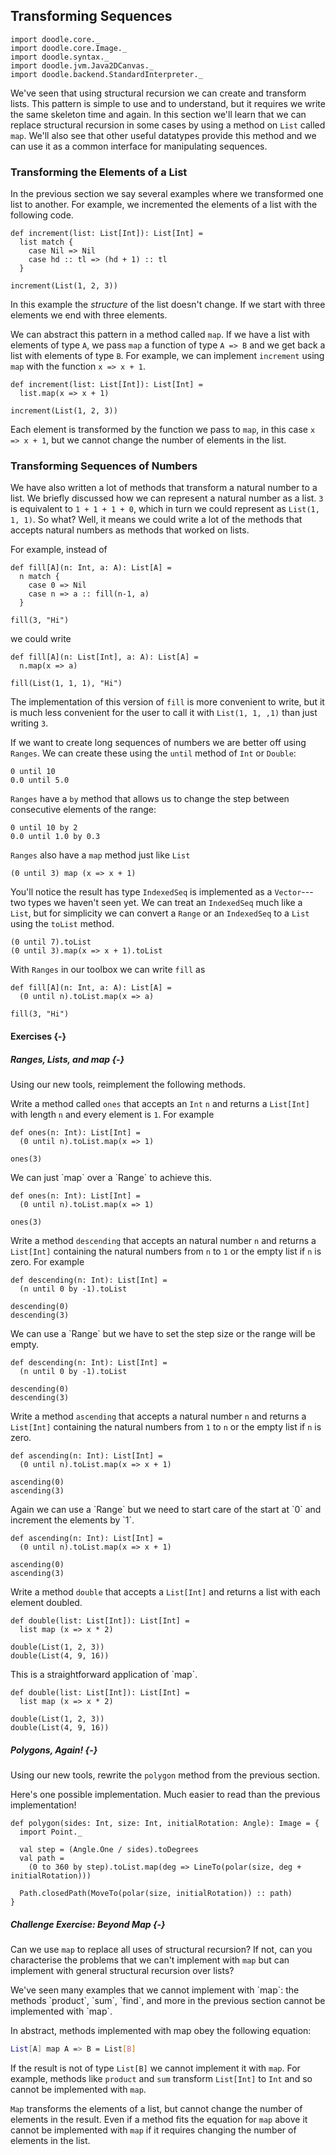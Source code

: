 ## Transforming Sequences

```tut:invisible
import doodle.core._
import doodle.core.Image._
import doodle.syntax._
import doodle.jvm.Java2DCanvas._
import doodle.backend.StandardInterpreter._
```

We've seen that using structural recursion we can create and transform lists. This pattern is simple to use and to understand, but it requires we write the same skeleton time and again. In this section we'll learn that we can replace structural recursion in some cases by using a method on `List` called `map`. We'll also see that other useful datatypes provide this method and we can use it as a common interface for manipulating sequences.


### Transforming the Elements of a List

In the previous section we say several examples where we transformed one list to another. For example, we incremented the elements of a list with the following code.

```tut:book
def increment(list: List[Int]): List[Int] =
  list match {
    case Nil => Nil
    case hd :: tl => (hd + 1) :: tl
  }
  
increment(List(1, 2, 3))
```

In this example the *structure* of the list doesn't change. If we start with three elements we end with three elements.

We can abstract this pattern in a method called `map`. If we have a list with elements of type `A`, we pass `map` a function of type `A => B` and we get back a list with elements of type `B`. For example, we can implement `increment` using `map` with the function `x => x + 1`.

```tut:book
def increment(list: List[Int]): List[Int] =
  list.map(x => x + 1)
  
increment(List(1, 2, 3))
```

Each element is transformed by the function we pass to `map`, in this case `x => x + 1`, but we cannot change the number of elements in the list.


### Transforming Sequences of Numbers

We have also written a lot of methods that transform a natural number to a list. We briefly discussed how we can represent a natural number as a list. `3` is equivalent to `1 + 1 + 1 + 0`, which in turn we could represent as `List(1, 1, 1)`. So what? Well, it means we could write a lot of the methods that accepts natural numbers as methods that worked on lists.

For example, instead of

```tut:book
def fill[A](n: Int, a: A): List[A] =
  n match {
    case 0 => Nil
    case n => a :: fill(n-1, a)
  }
  
fill(3, "Hi")
```

we could write

```tut:book
def fill[A](n: List[Int], a: A): List[A] =
  n.map(x => a)
  
fill(List(1, 1, 1), "Hi")
```

The implementation of this version of `fill` is more convenient to write, but it is much less convenient for the user to call it with `List(1, 1, ,1)` than just writing `3`.


If we want to create long sequences of numbers we are better off using `Ranges`.
We can create these using the `until` method of `Int` or `Double`:

```tut:book
0 until 10
0.0 until 5.0
```

`Ranges` have a `by` method that allows us to change the step
between consecutive elements of the range:

```tut:book
0 until 10 by 2
0.0 until 1.0 by 0.3
```

`Ranges` also have a `map` method just like `List`

```tut:book
(0 until 3) map (x => x + 1) 
```

You'll notice the result has type `IndexedSeq` is implemented as a `Vector`---two types we haven't seen yet. We can treat an `IndexedSeq` much like a `List`, but for simplicity we can convert a `Range` or an `IndexedSeq` to a `List` using the `toList` method.

```tut:book
(0 until 7).toList
(0 until 3).map(x => x + 1).toList
```

With `Ranges` in our toolbox we can write `fill` as

```tut:book
def fill[A](n: Int, a: A): List[A] =
  (0 until n).toList.map(x => a)
  
fill(3, "Hi")
```

#### Exercises {-}

##### Ranges, Lists, and map {-}

Using our new tools, reimplement the following methods.

Write a method called `ones` that accepts an `Int` `n` and returns a `List[Int]` with length `n` and every element is `1`. For example

```tut:invisible
def ones(n: Int): List[Int] =
  (0 until n).toList.map(x => 1)
```

```tut:book
ones(3)
```

<div class="solution">
We can just `map` over a `Range` to achieve this.

```tut:book
def ones(n: Int): List[Int] =
  (0 until n).toList.map(x => 1)
  
ones(3)
```
</div>


Write a method `descending` that accepts an natural number `n` and returns a `List[Int]` containing the natural numbers from `n` to `1` or the empty list if `n` is zero. For example

```tut:invisible
def descending(n: Int): List[Int] =
  (n until 0 by -1).toList
```

```tut:book
descending(0)
descending(3)
```

<div class="solution">
We can use a `Range` but we have to set the step size or the range will be empty.

```tut:book
def descending(n: Int): List[Int] =
  (n until 0 by -1).toList

descending(0)
descending(3)
```

</div>


Write a method `ascending` that accepts a natural number `n` and returns a `List[Int]` containing the natural numbers from `1` to `n` or the empty list if `n` is zero.

```tut:invisible
def ascending(n: Int): List[Int] =
  (0 until n).toList.map(x => x + 1)
```

```tut:book
ascending(0)
ascending(3)
```

<div class="solution">
Again we can use a `Range` but we need to start care of the start at `0` and increment the elements by `1`.

```tut:book
def ascending(n: Int): List[Int] = 
  (0 until n).toList.map(x => x + 1)
  
ascending(0)
ascending(3)
```
</div>


Write a method `double` that accepts a `List[Int]` and returns a list with each element doubled.

```tut:invisible
def double(list: List[Int]): List[Int] =
  list map (x => x * 2)
```

```tut:book
double(List(1, 2, 3))
double(List(4, 9, 16))
```

<div class="solution">
This is a straightforward application of `map`.

```tut:book
def double(list: List[Int]): List[Int] =
  list map (x => x * 2)

double(List(1, 2, 3))
double(List(4, 9, 16))
```
</div>


##### Polygons, Again! {-}

Using our new tools, rewrite the `polygon` method from the previous section.


<div class="solution">
Here's one possible implementation. Much easier to read than the previous implementation!

```tut:book
def polygon(sides: Int, size: Int, initialRotation: Angle): Image = {
  import Point._

  val step = (Angle.One / sides).toDegrees
  val path = 
    (0 to 360 by step).toList.map(deg => LineTo(polar(size, deg + initialRotation)))
    
  Path.closedPath(MoveTo(polar(size, initialRotation)) :: path)
}
```
</div>


##### Challenge Exercise: Beyond Map {-}

Can we use `map` to replace all uses of structural recursion? If not, can you characterise the problems that we can't implement with `map` but can implement with general structural recursion over lists?

<div class="solution">
We've seen many examples that we cannot implement with `map`: the methods `product`, `sum`, `find`, and more in the previous section cannot be implemented with `map`.

In abstract, methods implemented with map obey the following equation:

```bash
List[A] map A => B = List[B]
```

If the result is not of type `List[B]` we cannot implement it with `map`. For example, methods like `product` and `sum` transform `List[Int]` to `Int` and so cannot be implemented with `map`.

`Map` transforms the elements of a list, but cannot change the number of elements in the result. Even if a method fits the equation for `map` above it cannot be implemented with `map` if it requires changing the number of elements in the list.
</div>
